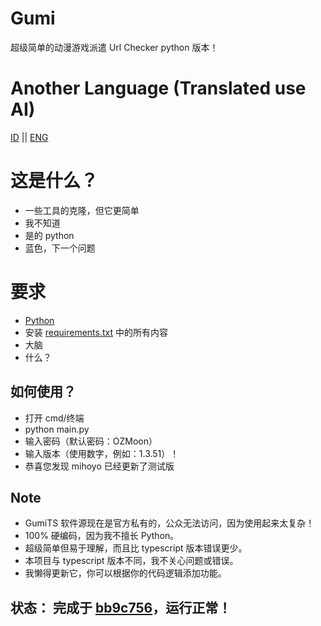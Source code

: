 # Gumi

超级简单的动漫游戏派遣 Url Checker python 版本！

# Another Language (Translated use AI)
[ID](https://github.com/Megawangi/Gumi/blob/main/blob/main/README_id-ID.md) || [ENG](https://github.com/Megawangi/Gumi/blob/main/blob/main/README.md)

# 这是什么？

- 一些工具的克隆，但它更简单 
- 我不知道 
- 是的 python
- 蓝色，下一个问题

# 要求

- [Python](https://www.python.org/downloads/)
- 安装 [requirements.txt](https://github.com/Megawangi/Gumi/blob/main/requirements.txt) 中的所有内容
- 大脑
- 什么？

## 如何使用？

- 打开 cmd/终端 
- python main.py 
- 输入密码（默认密码：OZMoon）
- 输入版本（使用数字，例如：1.3.51）！
- 恭喜您发现 mihoyo 已经更新了测试版

## Note

- GumiTS 软件源现在是官方私有的，公众无法访问，因为使用起来太复杂！
- 100% 硬编码，因为我不擅长 Python。
- 超级简单但易于理解，而且比 typescript 版本错误更少。
- 本项目与 typescript 版本不同，我不关心问题或错误。
- 我懒得更新它，你可以根据你的代码逻辑添加功能。


## 状态： 完成于 [bb9c756](https://github.com/Megawangi/Gumi/blob/main/commit/bb9c756196ca1f0d9c952f2c9a80b62b0d91660c)，运行正常！
